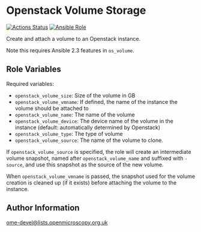 Openstack Volume Storage
========================

[![Actions Status](https://github.com/ome/ansible-role-openstack-volume-storage/workflows/Molecule/badge.svg)](https://github.com/ome/ansible-role-openstack-volume-storage/actions)
[![Ansible Role](https://img.shields.io/ansible/role/41992.svg)](https://galaxy.ansible.com/ome/openstack_volume_storage/)

Create and attach a volume to an Openstack instance.

Note this requires Ansible 2.3 features in `os_volume`.


Role Variables
--------------

Required variables:

- `openstack_volume_size`: Size of the volume in GB
- `openstack_volume_vmname`: If defined, the name of the instance the volume should be attached to
- `openstack_volume_name`: The name of the volume
- `openstack_volume_device`: The device name of the volume in the instance (default: automatically determined by Openstack)
- `openstack_volume_type`: The type of volume
- `openstack_volume_source`: The name of the volume to clone.

If `openstack_volume_source` is specified, the role will create an intermediate
volume snapshot, named after `openstack_volume_name` and suffixed with
`-source`, and use this snapshot as the source of the new volume.

When `openstack_volume_vmname` is passed, the snapshot used for the volume
creation is cleaned up (if it exists) before attaching the volume to the
instance.

Author Information
------------------

ome-devel@lists.openmicroscopy.org.uk
